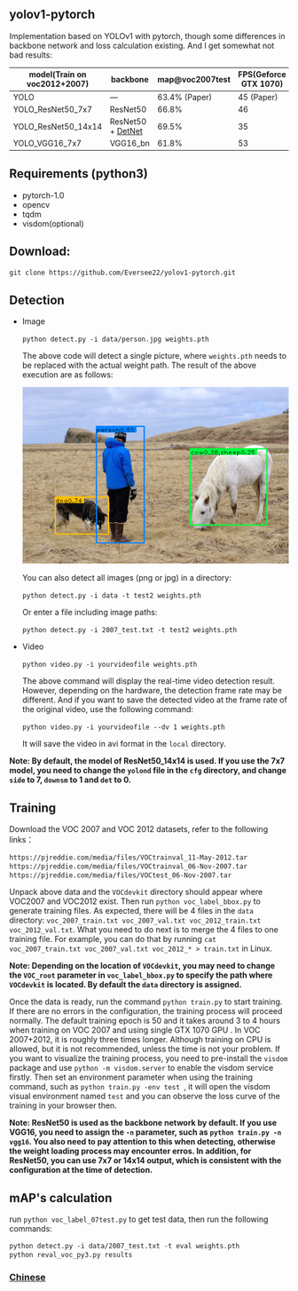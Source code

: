 ## yolov1-pytorch
Implementation based on YOLOv1 with pytorch, though some differences in backbone network and loss calculation existing. And I get somewhat not bad results:

| model(Train on voc2012+2007)|  backbone          | map@voc2007test | FPS(Geforce GTX 1070)  |
| --------------------        |  ------------      | ----------      | -------   |
| YOLO                        |      —             | 63.4% (Paper)   |  45 (Paper)   |
| YOLO_ResNet50_7x7           |  ResNet50          | 66.8%           |  46   |
| YOLO_ResNet50_14x14         |  ResNet50 + [DetNet](https://arxiv.org/abs/1804.06215) | 69.5%           |  35   |
| YOLO_VGG16_7x7              |  VGG16_bn             | 61.8%           |  53   |

## Requirements (python3)
- pytorch-1.0
- opencv
- tqdm
- visdom(optional)

## Download:  
  ```
  git clone https://github.com/Eversee22/yolov1-pytorch.git  
  ```

## Detection  

  * Image

    `python detect.py -i data/person.jpg weights.pth`

    The above code will detect a single picture, where `weights.pth` needs to be replaced with the actual weight path. The result of the above execution are as follows:

    ![](det/bbox_person.png)

    You can also detect all images (png or jpg) in a directory:  

    `python detect.py -i data -t test2 weights.pth `

    Or enter a file including image paths:  

    `python detect.py -i 2007_test.txt -t test2 weights.pth`

  * Video

    `python video.py -i yourvideofile weights.pth`

    The above command will display the real-time video detection result. However, depending on the hardware, the detection frame rate may be different. And if you want to save the detected video at the frame rate of the original video, use the following command:  

    `python video.py -i yourvideofile --dv 1 weights.pth`

    It will save the video in avi format in the `local` directory.

  **Note: By default, the model of ResNet50_14x14 is used. If you use the 7x7 model, you need to change the `yolond` file in the `cfg` directory, and change `side` to 7, `downsm` to 1 and `det` to 0.**

## Training  
  Download the VOC 2007 and VOC 2012 datasets, refer to the following links：  
  ```
  https://pjreddie.com/media/files/VOCtrainval_11-May-2012.tar
  https://pjreddie.com/media/files/VOCtrainval_06-Nov-2007.tar
  https://pjreddie.com/media/files/VOCtest_06-Nov-2007.tar
  ```
  Unpack above data and the `VOCdevkit` directory should appear where VOC2007 and VOC2012 exist. Then run `python voc_label_bbox.py` to generate training files. As expected, there will be 4 files in the `data` directory: `voc_2007_train.txt voc_2007_val.txt voc_2012_train.txt voc_2012_val.txt`. What you need to do next is to merge the 4 files to one training file. For example, you can do that by running `cat voc_2007_train.txt voc_2007_val.txt voc_2012_* > train.txt` in Linux.

  **Note: Depending on the location of `VOCdevkit`, you may need to change the `VOC_root` parameter in `voc_label_bbox.py` to specify the path where `VOCdevkit` is located. By default the `data` directory is assigned.**

  Once the data is ready, run the command `python train.py` to start training. If there are no errors in the configuration, the training process will proceed normally. The default training epoch is 50 and it takes around 3 to 4 hours when training on VOC 2007 and using single GTX 1070 GPU . In VOC 2007+2012, it is roughly three times longer. Although training on CPU is allowed, but it is not recommended, unless the time is not your problem. If you want to visualize the training process, you need to pre-install the `visdom` package and use `python -m visdom.server` to enable the visdom service firstly. Then set an environment parameter when using the training command, such as `python train.py -env test `, it will open the visdom visual environment named `test` and you can observe the loss curve of the training in your browser then.

  **Note: ResNet50 is used as the backbone network by default. If you use VGG16, you need to assign the `-n` parameter, such as `python train.py -n vgg16`. You also need to pay attention to this when detecting, otherwise the weight loading process may encounter erros. In addition, for ResNet50, you can use 7x7 or 14x14 output, which is consistent with the configuration at the time of detection.**

## mAP's calculation
  run `python voc_label_07test.py` to get test data, then run the following commands:  
  ```
  python detect.py -i data/2007_test.txt -t eval weights.pth
  python reval_voc_py3.py results
  ```
### [Chinese](README_chinese.md)

